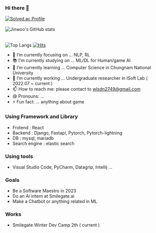 ### Hi there 👋


[![Solved.ac Profile](http://mazassumnida.wtf/api/v2/generate_badge?boj=wlsdn2749)](https://solved.ac/wlsdn2749/)
<br>
</br>
![Jinwoo's GitHub stats](https://github-readme-stats.vercel.app/api?username=wlsdn2749&show_icons=true&theme=highcontrast)  
<br>
</br>
![Top Langs](https://github-readme-stats.vercel.app/api/top-langs/?username=wlsdn2749&layout=compact&theme=tokyonight)
[![Hits](https://hits.seeyoufarm.com/api/count/incr/badge.svg?url=https%3A%2F%2Fgithub.com%2Fwlsdn2749hit-counter&count_bg=%2379C83D&title_bg=%23555555&icon=&icon_color=%23E7E7E7&title=hits&edge_flat=false)](https://hits.seeyoufarm.com)

- 🔭 I’m currently focusing on ... NLP, RL
- 📚 I'm currently studying on ... ML/DL for Human/game AI
- 🌱 I’m currently learning ... Computer Science in Chungnam National University 
- 👋 I’m currently working ... Undergraduate researcher in ISoft Lab ( 2022.07 ~ current )
- 📫 How to reach me: please contact to wlsdn2749@gmail.com
- 😄 Pronouns: ...
- ⚡ Fun fact: ... anything about game  

### Using Framework and Library
- Frotend : React
- Backend : Django, Fastapi, Pytorch, Pytorch-lightning
- DB : mysql, mariadb
- Search engine : elastic search


### Using tools
- Visual Studio Code, PyCharm, Datagrip, Intellij ... 


### Goals
- Be a Software Maestro in 2023
- Do an Ai intern at Smilegate.ai
- Make a Chatbot or anything related in ML 

### Works
- Smilegate Winter Dev Camp 2th ( current )
